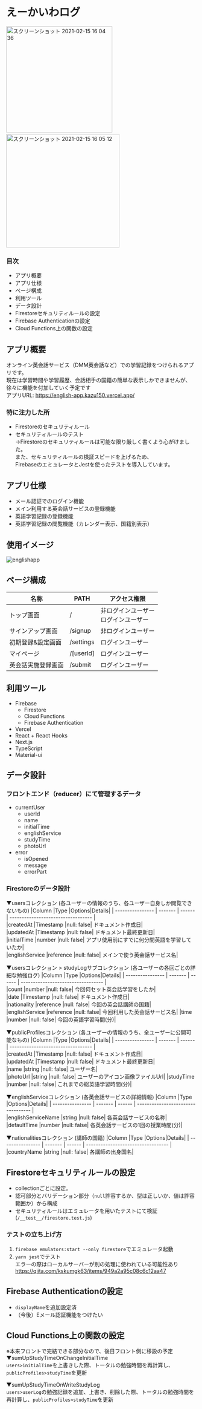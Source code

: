 # えーかいわログ
<img width="281" alt="スクリーンショット 2021-02-15 16 04 36" src="https://user-images.githubusercontent.com/33169480/107915477-e6f57680-6fa7-11eb-9c19-bf0214f41003.png"> 　　<img width="300" alt="スクリーンショット 2021-02-15 16 05 12" src="https://user-images.githubusercontent.com/33169480/107915476-e65ce000-6fa7-11eb-9b58-59371d9321eb.png">
  
### 目次
- アプリ概要
- アプリ仕様
- ページ構成
- 利用ツール
- データ設計
- Firestoreセキュリティルールの設定
- Firebase Authenticationの設定
- Cloud Functions上の関数の設定

## アプリ概要
オンライン英会話サービス（DMM英会話など）での学習記録をつけられるアプリです。  
現在は学習時間や学習履歴、会話相手の国籍の簡単な表示しかできませんが、  
徐々に機能を付加していく予定です  
アプリURL: https://english-app.kazu150.vercel.app/
  
### 特に注力した所
- Firestoreのセキュリティルール
- セキュリティルールのテスト  
→Firestoreのセキュリティルールは可能な限り厳しく書くよう心がけました。  
また、セキュリティルールの検証スピードを上げるため、  
FirebaseのエミュレータとJestを使ったテストを導入しています。


## アプリ仕様
- メール認証でのログイン機能
- メイン利用する英会話サービスの登録機能
- 英語学習記録の登録機能
- 英語学習記録の閲覧機能（カレンダー表示、国籍別表示）

## 使用イメージ
![englishapp](https://user-images.githubusercontent.com/33169480/107917246-f924e400-6faa-11eb-8822-dd742038416c.gif)

## ページ構成
| 名称             | PATH    | アクセス権限                       | 
| ---------------- | ------- | ---------------------------------- | 
| トップ画面| /　| 非ログインユーザー<br>ログインユーザー | 
| サインアップ画面 | /signup | 非ログインユーザー| 
|初期登録&設定画面|/settings|ログインユーザー| 
|マイページ|/[userId]|ログインユーザー| 
|英会話実施登録画面|/submit|ログインユーザー| 

## 利用ツール
- Firebase
  - Firestore
  - Cloud Functions
  - Firebase Authentication
- Vercel
- React + React Hooks
- Next.js
- TypeScript
- Material-ui
  
## データ設計
### フロントエンド（reducer）にて管理するデータ
- currentUser
  - userId
  - name
  - initialTime
  - englishService
  - studyTime
  - photoUrl
- error
  - isOpened
  - message
  - errorPart

### Firestoreのデータ設計
▼usersコレクション (各ユーザーの情報のうち、各ユーザー自身しか閲覧できないもの)
|Column	|Type	|Options|Details|
| ---------------- | ------- | ------ | ---------------------------------- |   
|createdAt	|Timestamp	|null: false|  ドキュメント作成日|  
|updatedAt	|Timestamp	|null: false|  ドキュメント最終更新日|  
|initialTime	|number	|null: false|  アプリ使用前にすでに何分間英語を学習していたか|  
|englishService	|reference	|null: false|  メインで使う英会話サービス名|  

  
▼usersコレクション > studyLogサブコレクション (各ユーザーの各回ごとの詳細な勉強ログ)
|Column	|Type	|Options|Details|
| ---------------- | ------- | ------ | ---------------------------------- |   
|count	|number	|null: false|  今回何セット英会話学習をしたか|  
|date	|Timestamp	|null: false|  ドキュメント作成日|  
|nationality	|reference	|null: false|  今回の英会話講師の国籍|  
|englishService	|reference	|null: false|  今回利用した英会話サービス名| 
|time	|number	|null: false|  今回の英語学習時間(分)|  

  
▼publicProfilesコレクション (各ユーザーの情報のうち、全ユーザーに公開可能なもの)
|Column	|Type	|Options|Details|
| ---------------- | ------- | ------ | ---------------------------------- |   
|createdAt	|Timestamp	|null: false|  ドキュメント作成日|  
|updatedAt	|Timestamp	|null: false|  ドキュメント最終更新日|  
|name	|string	|null: false|  ユーザー名|  
|photoUrl	|string	|null: false|  ユーザーのアイコン画像ファイルUrl| 
|studyTime	|number	|null: false|  これまでの総英語学習時間(分)|  
  
  
▼englishServiceコレクション (各英会話サービスの詳細情報)
|Column	|Type	|Options|Details|
| ---------------- | ------- | ------ | ---------------------------------- |   
|englishServiceName	|string	|null: false|  各英会話サービスの名称|  
|defaultTime	|number	|null: false|  各英会話サービスの1回の授業時間(分)|  
  
  
▼nationalitiesコレクション (講師の国籍)
|Column	|Type	|Options|Details|
| ---------------- | ------- | ------ | ---------------------------------- |   
|countryName	|string	|null: false|  各講師の出身国名| 

## Firestoreセキュリティルールの設定
- collectionごとに設定。
- 認可部分とバリデーション部分（`null`許容するか、型は正しいか、値は許容範囲か）から構成
- セキュリティルールはエミュレータを用いたテストにて検証(`/__test__/firestore.test.js`)

### テストの立ち上げ方
1. `firebase emulators:start --only firestore`でエミュレータ起動
2. `yarn jest`でテスト  
エラーの際はローカルサーバーが別の処理に使われている可能性あり  
https://qiita.com/kskumgk63/items/949a2a95c08c6c12aa47

## Firebase Authenticationの設定
- `displayName`を追加設定済
- （今後）Eメール認証機能をつけたい

## Cloud Functions上の関数の設定
※本来フロントで完結できる部分なので、後日フロント側に移設の予定  
▼sumUpStudyTimeOnChangeInitialTime  
`users>initialTime`を上書きした際、トータルの勉強時間を再計算し、`publicProfiles>studyTime`を更新

▼sumUpStudyTimeOnWriteStudyLog  
`users>userLog`の勉強記録を追加、上書き、削除した際、トータルの勉強時間を再計算し、`publicProfiles>studyTime`を更新
